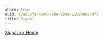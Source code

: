 ```yaml
---
share: true
uuid: e7a856fa-454b-42be-9509-110980d279fc
title: Signal
---
```

[Signal >> Home](https://signal.org/en/)
